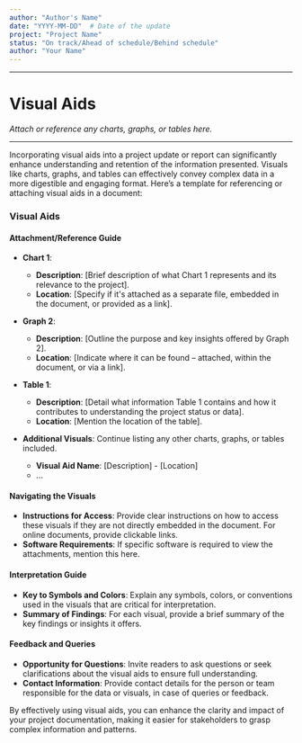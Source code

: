 ```yaml
---
author: "Author's Name"
date: "YYYY-MM-DD"  # Date of the update
project: "Project Name"
status: "On track/Ahead of schedule/Behind schedule"
author: "Your Name"
---
```

---
# Visual Aids

_Attach or reference any charts, graphs, or tables here._

---
Incorporating visual aids into a project update or report can significantly enhance understanding and retention of the information presented. Visuals like charts, graphs, and tables can effectively convey complex data in a more digestible and engaging format. Here’s a template for referencing or attaching visual aids in a document:

### Visual Aids

#### Attachment/Reference Guide
- **Chart 1**: 
  - **Description**: [Brief description of what Chart 1 represents and its relevance to the project].
  - **Location**: [Specify if it's attached as a separate file, embedded in the document, or provided as a link].

- **Graph 2**: 
  - **Description**: [Outline the purpose and key insights offered by Graph 2].
  - **Location**: [Indicate where it can be found – attached, within the document, or via a link].

- **Table 1**: 
  - **Description**: [Detail what information Table 1 contains and how it contributes to understanding the project status or data].
  - **Location**: [Mention the location of the table].

- **Additional Visuals**: Continue listing any other charts, graphs, or tables included.
  - **Visual Aid Name**: [Description] - [Location]
  - ...

#### Navigating the Visuals
- **Instructions for Access**: Provide clear instructions on how to access these visuals if they are not directly embedded in the document. For online documents, provide clickable links.
- **Software Requirements**: If specific software is required to view the attachments, mention this here.

#### Interpretation Guide
- **Key to Symbols and Colors**: Explain any symbols, colors, or conventions used in the visuals that are critical for interpretation.
- **Summary of Findings**: For each visual, provide a brief summary of the key findings or insights it offers.

#### Feedback and Queries
- **Opportunity for Questions**: Invite readers to ask questions or seek clarifications about the visual aids to ensure full understanding.
- **Contact Information**: Provide contact details for the person or team responsible for the data or visuals, in case of queries or feedback.

By effectively using visual aids, you can enhance the clarity and impact of your project documentation, making it easier for stakeholders to grasp complex information and patterns.